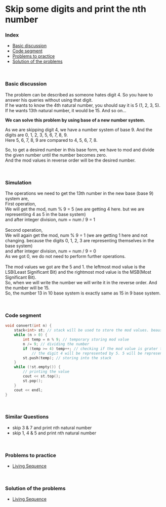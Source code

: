 # Skip some digits and print the nth number


### Index
- [Basic discussion](#basic-discussion)
- [Code segment](#code-segment)
- [Problems to practice](#problems-to-practice)
- [Solution of the problems](#solution-of-the-problems)

<br>

### Basic discussion

The problem can be described as someone hates digit 4. So you have to answer his queries without using that digit. <br>
If he wants to know the 4th natural number, you should say it is 5 (1, 2, 3, 5).<br>If he wants 13th natural number, it would be 15. And so on...
<br>

**We can solve this problem by using base of a new number system.**

As we are skipping digit 4, we have a number system of base 9. And the digits are 0, 1, 2, 3, 5, 6, 7, 8, 9. <br>
Here 5, 6, 7, 8, 9 are compared to 4, 5, 6, 7, 8.

So, to get a desired number in this base form, we have to mod and divide the given number until the number becomes zero.<br>
And the mod values in reverse order will be the desired number.

<br>

### Simulation
The operations we need to get the 13th number in the new base (base 9) system are,
<br>First operation,<br>
We will get the mod, num % 9 = 5 (we are getting 4 here. but we are representing 4 as 5 in the base system)<br>
and after integer division, num = num / 9 = 1 <br><br>
Second operation,<br>
We will again get the mod, num % 9 = 1 (we are getting 1 here and not changing. because the digits 0, 1, 2, 3 are representing themselves in the base system)<br>
and after integer division, num = num / 9 = 0<br>
As we got 0, we do not need to perform further operations.<br><br>
The mod values we got are the 5 and 1. the leftmost mod value is the LSB(Least Significant Bit) and the rightmost mod value is the MSB(Most Significant Bit).<br>So, when we will write the number we will write it in the reverse order. And the number will be 15.<br>
So, the number 13 in 10 base system is exactly same as 15 in 9 base system.<br>

<br>

### Code segment
```c++
void convert(int n) {
    stack<int> st; // stack will be used to store the mod values. beause the MSB will be the top most element of the stack.
    while (n > 0) {
        int temp = n % 9; // temporary storing mod value
        n /= 9; // dividing the number
        if (temp >= 4) temp++; // checking if the mod value is grater than or same as 4. As we are skipping digit 4 in the base system
            // the digit 4 will be represented by 5. 5 will be represented by 6. and so on. so we need to increase the digit by one in this case.
        st.push(temp); // storing into the stack
    }
    while (!st.empty()) {
        // printing the value
        cout << st.top();
        st.pop();
    }
    cout << endl;
}
```

<br>

### Similar Questions
- skip 3 & 7 and print nth natural number
- skip 1, 4 & 5 and print nth natural number

<br>

### Problems to practice
- [Living Sequence](https://codeforces.com/contest/1811/problem/E)

<br>

### Solution of the problems
- [Living Sequence](https://codeforces.com/contest/1811/submission/200962724)